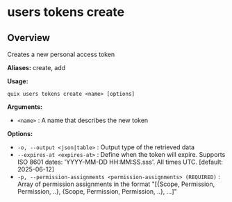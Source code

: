 # users tokens create

## Overview

Creates a new personal access token

**Aliases:** create, add

**Usage:**

```
quix users tokens create <name> [options]
```

**Arguments:**

- `<name>` : A name that describes the new token

**Options:**

- `-o, --output <json|table>` : Output type of the retrieved data
- `--expires-at <expires-at>` : Define when the token will expire. Supports ISO 8601 dates: 'YYYY-MM-DD HH:MM:SS.sss'. All times UTC. [default: 2025-06-12]
- `-p, --permission-assignments <permission-assignments> (REQUIRED)` : Array of permission assignments in the format "[{Scope, Permission, Permission, ..}, {Scope, Permission, Permission, ..}, ...]"

